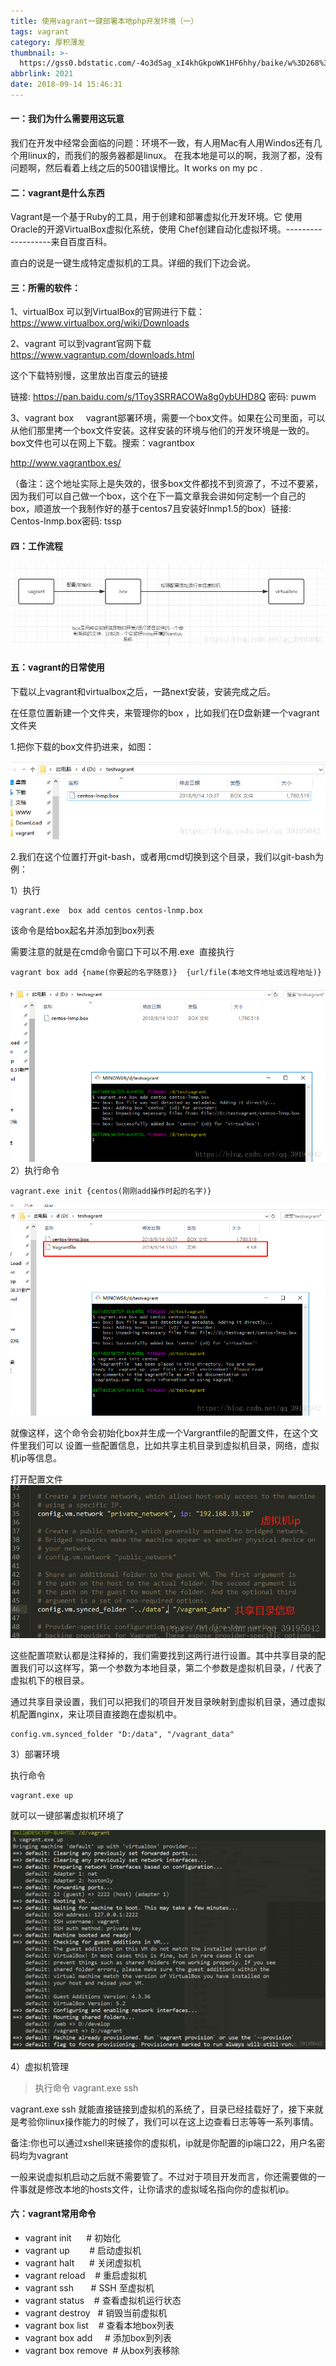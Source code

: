 ```yaml
---
title: 使用vagrant一键部署本地php开发环境（一）
tags: vagrant
category: 厚积薄发
thumbnail: >-
  https://gss0.bdstatic.com/-4o3dSag_xI4khGkpoWK1HF6hhy/baike/w%3D268%3Bg%3D0/sign=b7c0b9d9fc36afc30e0c38638b228cf9/203fb80e7bec54e7825eee07b2389b504fc26a7d.jpg
abbrlink: 2021
date: 2018-09-14 15:46:31
---
```


#### 一：我们为什么需要用这玩意
我们在开发中经常会面临的问题：环境不一致，有人用Mac有人用Windos还有几个用linux的，而我们的服务器都是linux。
在我本地是可以的啊，我测了都，没有问题啊，然后看着上线之后的500错误懵比。It works on my pc .
#### 二：vagrant是什么东西
Vagrant是一个基于Ruby的工具，用于创建和部署虚拟化开发环境。它 使用Oracle的开源VirtualBox虚拟化系统，使用 Chef创建自动化虚拟环境。-------------------来自百度百科。

直白的说是一键生成特定虚拟机的工具。详细的我们下边会说。

#### 三：所需的软件：
1、virtualBox
可以到VirtualBox的官网进行下载： 
https://www.virtualbox.org/wiki/Downloads

2、vagrant
可以到vagrant官网下载 
https://www.vagrantup.com/downloads.html

这个下载特别慢，这里放出百度云的链接 

链接: https://pan.baidu.com/s/1Toy3SRRACOWa8g0ybUHD8Q 密码: puwm

3、vagrant box
    vagrant部署环境，需要一个box文件。如果在公司里面，可以从他们那里拷一个box文件安装。这样安装的环境与他们的开发环境是一致的。box文件也可以在网上下载。搜索：vagrantbox

http://www.vagrantbox.es/

（备注：这个地址实际上是失效的，很多box文件都找不到资源了，不过不要紧，因为我们可以自己做一个box，这个在下一篇文章我会讲如何定制一个自己的box，顺道放一个我制作好的基于centos7且安装好lnmp1.5的box）链接: Centos-lnmp.box密码: tssp

#### 四：工作流程
![工作流程](/images/postsimages/20180914115249464.png)

#### 五：vagrant的日常使用
下载以上vagrant和virtualbox之后，一路next安装，安装完成之后。

在任意位置新建一个文件夹，来管理你的box ，比如我们在D盘新建一个vagrant文件夹

1.把你下载的box文件扔进来，如图：

![](/images/postsimages/201809141313240.png)

2.我们在这个位置打开git-bash，或者用cmd切换到这个目录，我们以git-bash为例：

1）执行 
```
vagrant.exe  box add centos centos-lnmp.box
```
该命令是给box起名并添加到box列表

需要注意的就是在cmd命令窗口下可以不用.exe  直接执行
```
vagrant box add {name(你要起的名字随意)}  {url/file(本地文件地址或远程地址)}
```
![执行效果](/images/postsimages/20180914131643512.png)
2）执行命令
```
vagrant.exe init {centos(刚刚add操作时起的名字)}
```
![初始化虚拟机](/images/postsimages/20180914132351742.png)

就像这样，这个命令会初始化box并生成一个Vargrantfile的配置文件，在这个文件里我们可以 设置一些配置信息，比如共享主机目录到虚拟机目录，网络，虚拟机ip等信息。



打开配置文件
![修改配置文件](/images/postsimages/20180914132720938.png)


这些配置项默认都是注释掉的，我们需要找到这两行进行设置。其中共享目录的配置我们可以这样写，第一个参数为本地目录，第二个参数是虚拟机目录，/ 代表了虚拟机下的根目录。

通过共享目录设置，我们可以把我们的项目开发目录映射到虚拟机目录，通过虚拟机配置nginx，来让项目直接跑在虚拟机中。
```
config.vm.synced_folder "D:/data", "/vagrant_data"
```
3）部署环境

执行命令
```
vagrant.exe up
```
就可以一键部署虚拟机环境了

![启动虚拟机](/images/postsimages/20180914133548923.png)

4）虚拟机管理

> 执行命令 vagrant.exe ssh

vagrant.exe ssh
就能直接链接到虚拟机的系统了，目录已经挂载好了，接下来就是考验你linux操作能力的时候了，我们可以在这上边查看日志等等一系列事情。

备注:你也可以通过xshell来链接你的虚拟机，ip就是你配置的ip端口22，用户名密码均为vagrant



一般来说虚拟机启动之后就不需要管了。不过对于项目开发而言，你还需要做的一件事就是修改本地的hosts文件，让你请求的虚拟域名指向你的虚拟机ip。

#### 六：vagrant常用命令
+ vagrant init      # 初始化
+ vagrant up        # 启动虚拟机
+ vagrant halt      # 关闭虚拟机
+ vagrant reload    # 重启虚拟机
+ vagrant ssh       # SSH 至虚拟机
+ vagrant status    # 查看虚拟机运行状态
+ vagrant destroy   # 销毁当前虚拟机
+ vagrant box list    # 查看本地box列表
+ vagrant box add     # 添加box到列表
+ vagrant box remove  # 从box列表移除 
